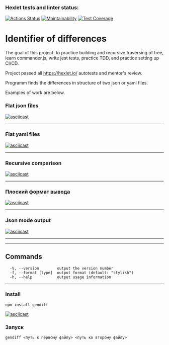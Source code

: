 ### Hexlet tests and linter status:
[![Actions Status](https://github.com/svyatoslavxq/frontend-project-lvl2/workflows/hexlet-check/badge.svg)](https://github.com/svyatoslavxq/frontend-project-lvl2/actions)
[![Maintainability](https://api.codeclimate.com/v1/badges/144a49fede27ca8f5c42/maintainability)](https://codeclimate.com/github/svyatoslavxq/frontend-project-lvl2/maintainability)
[![Test Coverage](https://api.codeclimate.com/v1/badges/144a49fede27ca8f5c42/test_coverage)](https://codeclimate.com/github/svyatoslavxq/frontend-project-lvl2/test_coverage)

<h1><b>Identifier of differences</b></h1>
The goal of this project: to practice building and recursive traversing of tree, learn commander.js, write jest tests, practice TDD, and practice setting up CI/CD.

Project passed all https://hexlet.io/ autotests and mentor's review.

Programm finds the differences in structure of two json or yaml files.

Examples of work are below.



<h3><b>Flat json files</b></h3>

[![asciicast](https://asciinema.org/a/517244.svg)](https://asciinema.org/a/517244)

---

<h3><b>Flat yaml files</b></h3>

[![asciicast](https://asciinema.org/a/517245.svg)](https://asciinema.org/a/517245)

---

<h3><b>Recursive comparison</b></h3>

[![asciicast](https://asciinema.org/a/517246.svg)](https://asciinema.org/a/517246)

---

<h3><b>Плоский формат вывода</b></h3>

[![asciicast](https://asciinema.org/a/517247.svg)](https://asciinema.org/a/517247)

---

<h3><b>Json mode output</b></h3>

[![asciicast](https://asciinema.org/a/517248.svg)](https://asciinema.org/a/517248)

---

---

<h2><b>Commands</b></h2>


```
  -V, --version        output the version number
  -f, --format [type]  output format (default: "stylish")
  -h, --help           output usage information
```
---

<h3><b>Install</b></h3>

```
npm install gendiff
```
[![asciicast](https://asciinema.org/a/516996.svg)](https://asciinema.org/a/516996)

<h3><b>Запуск</b></h3>

```
gendiff <путь к первому файлу> <путь ко второму файлу> 
```
